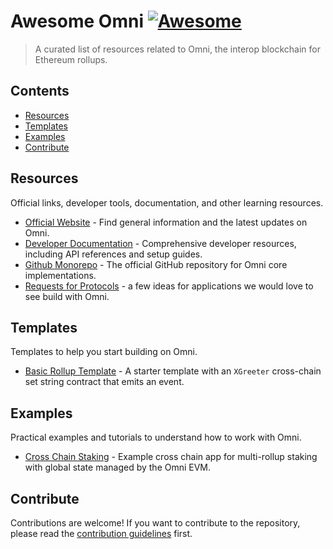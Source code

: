 # Awesome Omni [![Awesome](https://awesome.re/badge.svg)](https://awesome.re)

> A curated list of resources related to Omni, the interop blockchain for Ethereum rollups.

## Contents

- [Resources](#resources)
- [Templates](#templates)
- [Examples](#examples)
- [Contribute](#contribute)

## Resources

Official links, developer tools, documentation, and other learning resources.

- [Official Website](https://omni.network/) - Find general information and the latest updates on Omni.
- [Developer Documentation](https://docs.omni.network/) - Comprehensive developer resources, including API references and setup guides.
- [Github Monorepo](https://github.com/omni-network/omni) - The official GitHub repository for Omni core implementations.
- [Requests for Protocols](https://omni.network/requests) - a few ideas for applications we would love to see build with Omni.

## Templates

Templates to help you start building on Omni.

- [Basic Rollup Template](https://github.com/omni-network/omni-forge-template) - A starter template with an `XGreeter` cross-chain set string contract that emits an event.

## Examples

Practical examples and tutorials to understand how to work with Omni.

- [Cross Chain Staking](https://github.com/omni-network/cross-stake) - Example cross chain app for multi-rollup staking with global state managed by the Omni EVM.

## Contribute

Contributions are welcome! If you want to contribute to the repository, please read the [contribution guidelines](contributing.md) first.

